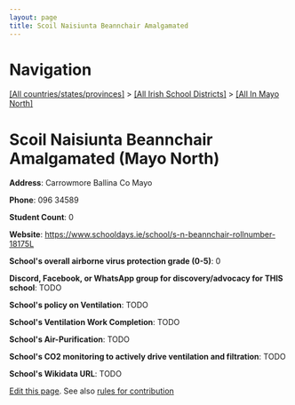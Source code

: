 ```yaml
---
layout: page
title: Scoil Naisiunta Beannchair Amalgamated
---
```

# Navigation

[[All countries/states/provinces]](../../..) > [[All Irish School Districts]](../..) > [[All In Mayo North]](..)

# Scoil Naisiunta Beannchair Amalgamated (Mayo North)

**Address**: Carrowmore Ballina Co Mayo

**Phone**: 096 34589

**Student Count**: 0

**Website**: <https://www.schooldays.ie/school/s-n-beannchair-rollnumber-18175L>

**School's overall airborne virus protection grade (0-5)**: 0

**Discord, Facebook, or WhatsApp group for discovery/advocacy for THIS school**: TODO

**School's policy on Ventilation**: TODO

**School's Ventilation Work Completion**: TODO

**School's Air-Purification**: TODO

**School's CO2 monitoring to actively drive ventilation and filtration**: TODO

**School's Wikidata URL**: TODO


[Edit this page](https://github.com/ventilate-schools/Ireland/edit/main/./Mayo_North/Scoil_Naisiunta_Beannchair_Amalgamated.md). See also [rules for contribution](../../../contribution-rules/)